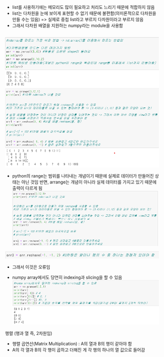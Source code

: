 - list를 사용하기에는 메모리도 많이 필요하고 처리도 느리기 때문에 적합하지 않음
- list는 다차원을 눈에 보이게 표현할 수 없기 때문에 불편함(의미론적으로 다차원을 만들 수는 있음) => 실제로 중첩 list라고 부르지 다차원이라고 부르지 않음
- 그래서 다차원 배열을 지원하는 numpy라는 module을 사용함
```

```
![](../../README_resources/Pasted%20image%2020230328123213.png)
![](../../README_resources/Pasted%20image%2020230328123245.png)
- python의 range는 범위를 나타내는 개념이기 때문에 실제로 데이터가 만들어진 상태는 아닌 것임 반면, arrange는 개념이 아니라 실제 데이터를 가지고 있기 때문에 출력이 다르게 됨
![](../../README_resources/Pasted%20image%2020230328095909.png)

![](../../README_resources/Pasted%20image%2020230328100612.png)
- 그래서 이것은 오류임

- numpy array에서도 당연히 indexing과 slicing을 할 수 있음
![](../../README_resources/Pasted%20image%2020230328101316.png)

행렬 (행과 열 즉, 2차원임)
- 행렬 곱연산(Matrix Multiplication) : A의 열과 B의 행이 같아야 함
- A의 각 열과 B의 각 행이 곱하고 더해진 게 각 행의 하나의 열 값으로 들어감
